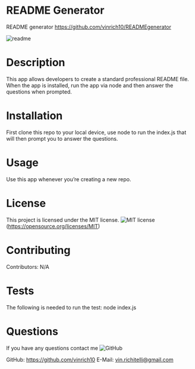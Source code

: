 # README Generator
README generator 
https://github.com/vinrich10/READMEgenerator

![readme](https://user-images.githubusercontent.com/76268790/112540782-f7f48d00-8d88-11eb-9690-1f8dc10b5a57.gif)

# Description
This app allows developers to create a standard professional README file. When the app is installed, run the app via node and then answer the questions when prompted.

# Installation
First clone this repo to your local device, use node to run the index.js that will then prompt you to answer the questions.

# Usage
Use this app whenever you’re creating a new repo.

# License
This project is licensed under the MIT license. 
![MIT license](https://img.shields.io/badge/license-MIT-blue.svg)(https://opensource.org/licenses/MIT)

# Contributing
​Contributors: N/A

# Tests
The following is needed to run the test: node index.js

# Questions
If you have any questions contact me
![GitHub](https://img.shields.io/github/followers/vinrich10?style=social)

GitHub: https://github.com/vinrich10
E-Mail: vin.richitelli@gmail.com
